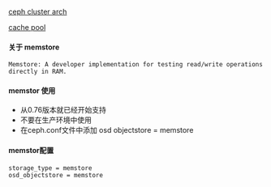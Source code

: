 [ceph cluster arch](https://access.redhat.com/documentation/en-us/red_hat_ceph_storage/3/html/architecture_guide/arch-cluster-arch)

[cache pool](https://docs.ceph.com/docs/master/dev/cache-pool/)

#### 关于 memstore
    
    Memstore: A developer implementation for testing read/write operations directly in RAM.

#### memstor 使用

* 从0.76版本就已经开始支持
* 不要在生产环境中使用
* 在ceph.conf文件中添加 osd objectstore = memstore


#### memstor配置

    storage_type = memstore
    osd_objectstore = memstore


